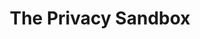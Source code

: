 ---
layout: 'layouts/project-landing.njk'
title: 'The Privacy Sandbox'
description: 'The Privacy Sandbox is a series of proposals to satisfy cross-site use cases without third-party cookies or other tracking mechanisms.'
---